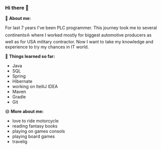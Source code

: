 ### Hi there 👋

🌱 **About me:**

  For last 7 years I've been PLC programmer. This journey took me to several continents⛵ where I worked mostly for biggest automotive producers as well           as for USA military contractor. Now I want to take my knowledge and experience to try my chances in IT world.

📖 **Things learned so far:**
- Java
- SQL
- Spring
- Hibernate 
- working on ItelliJ IDEA 
- Maven
- Gradle
- Git

😄 **More about me:**
- love to ride motorcycle
- reading fantasy books
- playing on games consols
- playing board games
- travelig
<!--
**morkmic/morkmic** is a ✨ _special_ ✨ repository because its `README.md` (this file) appears on your GitHub profile.

Here are some ideas to get you started:

- 🔭 I’m currently working on ...
- 🌱 I’m currently learning ...
- 👯 I’m looking to collaborate on ...
- 🤔 I’m looking for help with ...
- 💬 Ask me about ...
- 📫 How to reach me: ...
- 😄 Pronouns: ...
- ⚡ Fun fact: ...
-->
